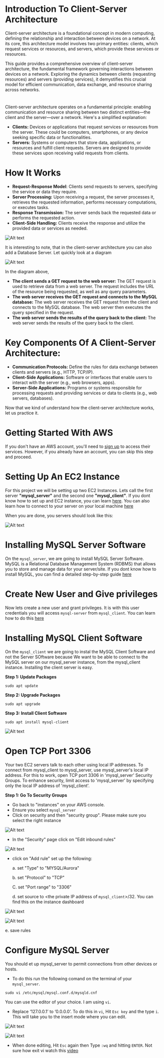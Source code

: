 # Introduction To Client-Server Architecture 
Client-server architecture is a foundational concept in modern computing, defining the relationship and interaction between devices on a network. At its core, this architecture model involves two primary entities: clients, which request services or resources, and servers, which provide these services or resources.

This guide provides a comprehensive overview of client-server architecture, the fundamental framework governing interactions between devices on a network. Exploring the dynamics between clients (requesting resources) and servers (providing services), it demystifies this crucial model for efficient communication, data exchange, and resource sharing across networks.

#
Client-server architecture operates on a fundamental principle: enabling communication and resource sharing between two distinct entities—the client and the server—over a network. Here's a simplified explanation:

- **Clients:** Devices or applications that request services or resources from the server. These could be computers, smartphones, or any device seeking specific data or functionalities.
- **Servers:** Systems or computers that store data, applications, or resources and fulfill client requests. Servers are designed to provide these services upon receiving valid requests from clients.

# How It Works
- **Request-Response Model**: Clients send requests to servers, specifying the service or data they require.
- **Server Processing:** Upon receiving a request, the server processes it, retrieves the requested information, performs necessary computations, or executes tasks.
- **Response Transmission:** The server sends back the requested data or performs the requested action.
- **Client-Side Handling:** Clients receive the response and utilize the provided data or services as needed.

![Alt text](https://github.com/B-Akapo/Darey.io/blob/main/project6-client-server-architecture/images/archi1.png)

It is interesting to note, that in the client-server architecture you can also add a Database Server. Let quickly look at a diagram

![Alt text](https://github.com/B-Akapo/Darey.io/blob/main/project6-client-server-architecture/images/archi2.png)

In the diagram above, 

- **The client sends a GET request to the web server:**  The GET request is used to retrieve data from a web server. The request includes the URL of the resource being requested, as well as any query parameters.
- **The web server receives the GET request and connects to the MySQL database:** The web server receives the GET request from the client and connects to the MySQL database. The web server then executes the query specified in the request.
- **The web server sends the results of the query back to the client:** The web server sends the results of the query back to the client.

# Key Components Of A Client-Server Architecture:
- **Communication Protocols:** Define the rules for data exchange between clients and servers (e.g., HTTP, TCP/IP).
- **Client-Side Applications:** Software or interfaces that enable users to interact with the server (e.g., web browsers, apps).
- **Server-Side Applications:** Programs or systems responsible for processing requests and providing services or data to clients (e.g., web servers, databases).

Now that we kind of understand how the client-server architecture works, let us practice it. 

# Getting Started With AWS
If you don't have an AWS account, you'll need to [sign up](https://aws.amazon.com/free/) to access their services. However, if you already have an account, you can skip this step and proceed.

# Setting Up An EC2 Instance
For this project we will be setting up two EC2 Instances. Lets call the first server **"mysql_server"** and the second one **"mysql_client"**. If you dont know how to set up and EC2 instance, you can learn [here](https://github.com/B-Akapo/Darey.io/tree/main/project3-deploying_A_LAMP_Application#setting-up-an-ec2-instance). You can also learn how to connect to your server on your local machine [here](https://github.com/B-Akapo/Darey.io/tree/main/project3-deploying_A_LAMP_Application#connecting-to-your-ec2-instance-from-your-local-machine)

When you are done, you servers should look like this:

![Alt text](https://github.com/B-Akapo/Darey.io/blob/main/project6-client-server-architecture/images/ec2.png)

# Installing MySQL Server Software
On the `mysql_server`, we are going to install MySQL Server Software. MySQL is a Relational Database Management System (RDBMS) that allows you to store and manage data for your server/site. If you dont know how to install MySQL, you can find a detailed step-by-step guide [here](https://github.com/B-Akapo/Darey.io/tree/main/project3-deploying_A_LAMP_Application#installing-mysql)

# Create New User and Give privileges
Now lets create a new user and grant privileges. It is with this user credentials you will access `mysql-server` from `mysql_client`. You can learn how to do this [here](https://github.com/B-Akapo/Darey.io/tree/main/project4-deploying-LEMP-Application#retrieving-data-from-mysql-database-using-php)

# Installing MySQL Client Software
On the `mysql_client` we are going to instal the MySQL Client Software and not the Server SOftware because We want to be able to connect to the MySQL server on our mysql_server instance, from the mysql_client instance. Installing the client server is easy.

**Step 1: Update Packages**
```
sudo apt update
```
**Step 2: Upgrade Packages**
```
sudo apt upgrade
```
**Step 3: Install Client Software**
```
sudo apt install mysql-client
```

![Alt text](https://github.com/B-Akapo/Darey.io/blob/main/project6-client-server-architecture/images/client-server.png)

# Open TCP Port 3306
Your two EC2 servers talk to each other using local IP addresses. To connect from mysql_client to mysql_server, use mysql_server's local IP address. For this to work, open TCP port 3306 in 'mysql_server' Security Groups. To enhance security, limit access to 'mysql_server' by specifying only the local IP address of 'mysql_client'.

**Step 1: Go To Security Groups**
- Go back to "instances" on your AWS console.
- Ensure you select `mysql_server`
- Click on security and then "security group". Please make sure you select the right instance

![Alt text](https://github.com/B-Akapo/Darey.io/blob/main/project6-client-server-architecture/images/security-group.png)

- In the "Security" page click on "Edit inbound rules"

![Alt text](https://github.com/B-Akapo/Darey.io/blob/main/project6-client-server-architecture/images/inbound-rules.png)

- click on "Add rule" set up the following:

  a. set "Type" to "MYSQL/Aurora"

  b. set "Protocol" to "TCP"

  C. set "Port range" to "3306"

  d. set source to <the private IP address of `mysql_client`>/32. You can find this on the instance dashboard

![Alt text](https://github.com/B-Akapo/Darey.io/blob/main/project6-client-server-architecture/images/private-ip.png)

![Alt text](https://github.com/B-Akapo/Darey.io/blob/main/project6-client-server-architecture/images/new-inbound.png)

  e. save rules

# Configure MySQL Server
You should et up mysql_server to permit connections from other devices or hosts. 
- To do this run the following comand on the terminal of your `mysql_server`. 
```
sudo vi /etc/mysql/mysql.conf.d/mysqld.cnf
```
You can use the editor of your choice. I am using `vi`. 
- Replace ‘127.0.0.1’ to ‘0.0.0.0’. To do this in `vi`, Hit `Esc key` and the type `i`. This will take you to the insert mode where you can edit.

![Alt text](https://github.com/B-Akapo/Darey.io/blob/main/project6-client-server-architecture/images/no-change.png)

![Alt text](https://github.com/B-Akapo/Darey.io/blob/main/project6-client-server-architecture/images/change.png)

- When done editing, Hit `Esc` again then Type `:wq` and hitting `ENTER`. Not sure how exit vi watch this [video](https://www.youtube.com/watch?v=KwCvEVblJl8)













